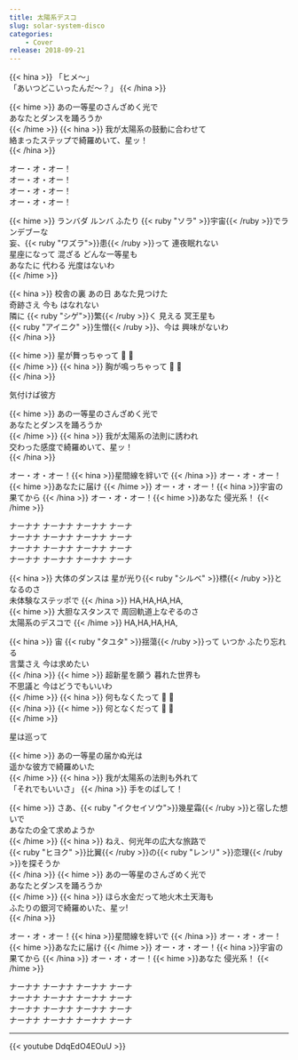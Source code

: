 ```yaml
---
title: 太陽系デスコ
slug: solar-system-disco
categories:
    - Cover
release: 2018-09-21
---
```


{{< hina >}}
「ヒメ～」  
「あいつどこいったんだ～？」
{{< /hina >}}

{{< hime >}}
あの一等星のさんざめく光で  
あなたとダンスを踊ろうか  
{{< /hime >}}
{{< hina >}}
我が太陽系の鼓動に合わせて  
絡まったステップで綺羅めいて、星ッ！  
{{< /hina >}}

オー・オ・オー！  
オー・オ・オー！  
オー・オ・オー！  
オー・オ・オー！  

{{< hime >}}
ランバダ ルンバ ふたり {{< ruby "ソラ" >}}宇宙{{< /ruby >}}でランデブーな  
妄、{{< ruby "ワズラ">}}患{{< /ruby >}}って 連夜眠れない  
星座になって 混ざる どんな一等星も  
あなたに 代わる 光度はないわ  
{{< /hime >}}

{{< hina >}}
校舎の裏 あの日 あなた見つけた  
奇跡さえ 今も はなれない  
隣に {{< ruby "シゲ">}}繁{{< /ruby >}}く 見える 冥王星も  
{{< ruby "アイニク" >}}生憎{{< /ruby >}}、今は 興味がないわ  
{{< /hina >}}

{{< hime >}}
星が舞っちゃって 👏 👏  
{{< /hime >}}
{{< hina >}}
胸が鳴っちゃって 👏 👏  
{{< /hina >}}

気付けば彼方

{{< hime >}}
あの一等星のさんざめく光で  
あなたとダンスを踊ろうか  
{{< /hime >}}
{{< hina >}}
我が太陽系の法則に誘われ  
交わった感度で綺羅めいて、星ッ！  
{{< /hina >}}

オー・オ・オー！{{< hina >}}星間線を絆いで  {{< /hina >}}
オー・オ・オー！{{< hime >}}あなたに届け  {{< /hime >}}
オー・オ・オー！{{< hina >}}宇宙の果てから  {{< /hina >}}
オー・オ・オー！{{< hime >}}あなた 侵光系！  {{< /hime >}}

ナーナナ ナーナナ ナーナナ ナーナ  
ナーナナ ナーナナ ナーナナ ナーナ  
ナーナナ ナーナナ ナーナナ ナーナ  
ナーナナ ナーナナ ナーナナ ナーナ  

{{< hina >}}
大体のダンスは 星が光り{{< ruby "シルベ" >}}標{{< /ruby >}}となるのさ  
未体験なステッポで 
{{< /hina >}}
HA,HA,HA,HA,  
{{< hime >}}
大胆なスタンスで 周回軌道上なぞるのさ  
太陽系のデスコで 
{{< /hime >}}
HA,HA,HA,HA,  

{{< hina >}}
宙 {{< ruby "タユタ" >}}揺蕩{{< /ruby >}}って いつか ふたり忘れる  
言葉さえ 今は求めたい  
{{< /hina >}}
{{< hime >}}
超新星を願う 暮れた世界も  
不思議と 今はどうでもいいわ  
{{< /hime >}}
{{< hina >}}
何もなくたって 👏 👏  
{{< /hina >}}
{{< hime >}}
何となくだって 👏 👏  
{{< /hime >}}

星は巡って 

{{< hime >}}
あの一等星の届かぬ光は  
遥かな彼方で綺羅めいた  
{{< /hime >}}
{{< hina >}}
我が太陽系の法則も外れて  
「それでもいいさ」
{{< /hina >}}
手をのばして！ 

{{< hime >}}
さあ、{{< ruby "イクセイソウ">}}幾星霜{{< /ruby >}}と宿した想いで  
あなたの全て求めようか  
{{< /hime >}}
{{< hina >}}
ねえ、何光年の広大な旅路で  
{{< ruby "ヒヨク" >}}比翼{{< /ruby >}}の{{< ruby "レンリ" >}}恋理{{< /ruby >}}を探そうか  
{{< /hina >}}
{{< hime >}}
あの一等星のさんざめく光で  
あなたとダンスを踊ろうか  
{{< /hime >}}
{{< hina >}}
ほら水金だって地火木土天海も  
ふたりの銀河で綺羅めいた、星ッ!  
{{< /hina >}}

オー・オ・オー！{{< hina >}}星間線を絆いで  {{< /hina >}}
オー・オ・オー！{{< hime >}}あなたに届け  {{< /hime >}}
オー・オ・オー！{{< hina >}}宇宙の果てから  {{< /hina >}}
オー・オ・オー！{{< hime >}}あなた 侵光系！  {{< /hime >}}

ナーナナ ナーナナ ナーナナ ナーナ  
ナーナナ ナーナナ ナーナナ ナーナ  
ナーナナ ナーナナ ナーナナ ナーナ  
ナーナナ ナーナナ ナーナナ ナーナ  


---

{{< youtube DdqEdO4EOuU >}}